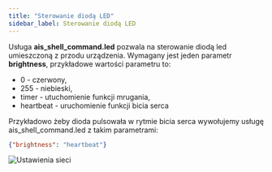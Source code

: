 ```yaml
---
title: "Sterowanie diodą LED"
sidebar_label: Sterowanie diodą LED
---
```


Usługa **ais_shell_command.led** pozwala na sterowanie diodą led umieszczoną z przodu urządzenia.
Wymagany jest jeden parametr **brightness**, przykładowe wartości parametru to:
- 0 - czerwony,
- 255 - niebieski,
- timer - utuchomienie funkcji mrugania,
- heartbeat - uruchomienie funkcji bicia serca


Przykładowo żeby dioda pulsowała w rytmie bicia serca wywołujemy usługę ais_shell_command.led z takim parametrami:

```JSON
{"brightness": "heartbeat"}
```


![Ustawienia sieci](/AIS-docs/img/en/bramka/services_led.png)
